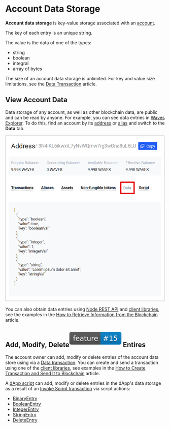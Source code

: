 # Account Data Storage

**Account data storage** is key-value storage associated with an [account](/en/blockchain/account/).

The key of each entry is an unique string. 

The value is the data of one of the types:

* string
* boolean
* integral
* array of bytes

The size of an account data storage is unlimited. For key and value size limitations, see the [Data Transaction](/en/blockchain/transaction-type/data-transaction) article.

## View Account Data

Data storage of any account, as well as other blockchain data, are public and can be read by anyone. For example, you can see data entries in [Waves Explorer](https://wavesexplorer.com). To do this, find an account by its [address](/en/blockchain/account/address) or [alias](/en/blockchain/account/alias) and switch to the **Data** tab.

![](./_assets/data-storage-explorer.png)

You can also obtain data entries using [Node REST API](/en/waves-node/node-api/) and [client libraries](/en/building-apps/waves-api-and-sdk/client-libraries/), see the examples in the [How to Retrieve Information from the Blockchain](/en/building-apps/how-to/basic/retrieve) article.

## Add, Modify, Delete<sup><img src="./_assets/feature15.svg"></sup> Entires

The account owner can add, modify or delete entries of the account data store using via a [Data transaction](/en/blockchain/transaction-type/data-transaction). You can create and send a transaction using one of the [client libraries](/en/building-apps/waves-api-and-sdk/client-libraries/), see examples in the [How to Create Transaction and Send It to Blockchain](/en/building-apps/how-to/basic/transaction) article.

A [dApp script](/en/blockchain/account/dapp) can add, modify or delete entries in the dApp's data storage as a result of an [Invoke Script transaction](/en/blockchain/transaction-type/invoke-script-transaction) via script actions:
* [BinaryEntry](/en/ride/structures/script-actions/binary-entry)
* [BooleanEntry](/en/ride/structures/script-actions/boolean-entry)
* [IntegerEntry](/en/ride/structures/script-actions/int-entry)
* [StringEntry](/en/ride/structures/script-actions/string-entry)
* [DeleteEntry](/en/ride/structures/script-actions/delete-entry)

